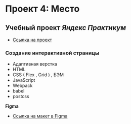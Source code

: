 # Проект 4: Место

## Учебный проект **_Яндекс_** _Практикум_

- [Ссылка на проект](https://vasiatca.github.io/mesto/)

### Создание интерактивной страницы

- Адаптивная верстка
- HTML
- CSS ( Flex , Grid ) , БЭМ
- JavaScript
- Webpack
- babel
- postcss

**Figma**

- [Ссылка на макет в Figma](<https://www.figma.com/file/F6UsqAdbmsYzTCnX3ZTHt2/JavaScript.-Sprint-5-(Copy)?node-id=14975%3A376>)
